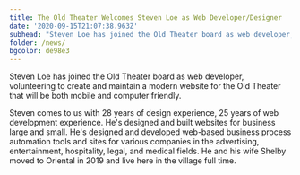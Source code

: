 ```yaml
---
title: The Old Theater Welcomes Steven Loe as Web Developer/Designer
date: '2020-09-15T21:07:38.963Z'
subhead: "Steven Loe has joined the Old Theater board as web developer, volunteering to create..."
folder: /news/
bgcolor: de98e3
---
```


Steven Loe has joined the Old Theater board as web developer, volunteering to create and maintain a modern website for the Old Theater that will be both mobile and computer friendly.

Steven comes to us with 28 years of design experience, 25 years of web development experience. He's designed and built websites for business large and small. He's designed and developed web-based business process automation tools and sites for various companies in the advertising, entertainment, hospitality, legal, and medical fields. He and his wife Shelby moved to Oriental in 2019 and live here in the village full time.
